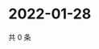 # 2022-01-28

共 0 条

<!-- BEGIN WEIBO -->
<!-- 最后更新时间 Fri Jan 28 2022 09:57:07 GMT+0800 (China Standard Time) -->

<!-- END WEIBO -->
